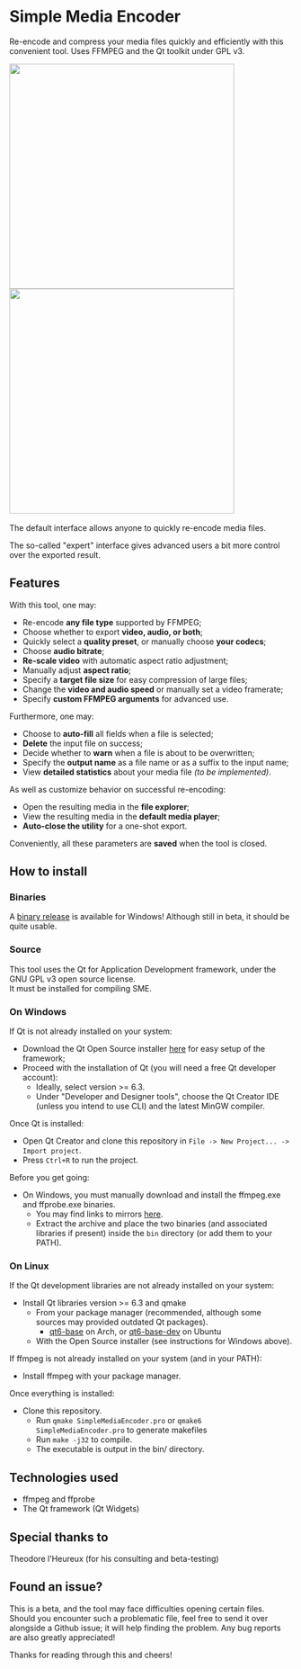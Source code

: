 # Simple Media Encoder

Re-encode and compress your media files quickly and efficiently with this convenient tool. Uses FFMPEG and the Qt toolkit under GPL v3.

<div>
  <img height=400 src=https://user-images.githubusercontent.com/43908636/214199765-8b79ab79-b069-48e8-b41d-de67893a2b1f.png />
  <img height=400 src=https://user-images.githubusercontent.com/43908636/214199849-85893425-2850-44c1-92f8-ff6c2edcb525.png />  
</div>  
<br/>
The default interface allows anyone to quickly re-encode media files.

The so-called "expert" interface gives advanced users a bit more control over the exported result.
  
## Features

With this tool, one may:

- Re-encode **any file type** supported by FFMPEG;
- Choose whether to export **video, audio, or both**;
- Quickly select a **quality preset**, or manually choose **your codecs**;
- Choose **audio bitrate**;
- **Re-scale video** with automatic aspect ratio adjustment;
- Manually adjust **aspect ratio**;
- Specify a **target file size** for easy compression of large files;
- Change the **video and audio speed** or manually set a video framerate;
- Specify **custom FFMPEG arguments** for advanced use.

Furthermore, one may:

- Choose to **auto-fill** all fields when a file is selected;
- **Delete** the input file on success;
- Decide whether to **warn** when a file is about to be overwritten;
- Specify the **output name** as a file name or as a suffix to the input name;
- View **detailed statistics** about your media file *(to be implemented)*.

As well as customize behavior on successful re-encoding:

- Open the resulting media in the **file explorer**;
- View the resulting media in the **default media player**;
- **Auto-close the utility** for a one-shot export.

Conveniently, all these parameters are **saved** when the tool is closed.

## How to install

### Binaries

A [binary release](https://github.com/Thurinum/simple-media-encoder/releases) is available for Windows! Although still in beta, it should be quite usable.

### Source

This tool uses the Qt for Application Development framework, under the GNU GPL v3 open source license.  
It must be installed for compiling SME.

### On Windows

If Qt is not already installed on your system:

- Download the Qt Open Source installer [here](https://www.qt.io/download-qt-installer) for easy setup of the framework;
- Proceed with the installation of Qt (you will need a free Qt developer account):
  - Ideally, select version >= 6.3.
  - Under "Developer and Designer tools", choose the Qt Creator IDE (unless you intend to use CLI) and the latest MinGW compiler.

Once Qt is installed:

- Open Qt Creator and clone this repository in `File -> New Project... -> Import project`.
- Press `Ctrl+R` to run the project.

Before you get going:

- On Windows, you must manually download and install the ffmpeg.exe and ffprobe.exe binaries.
  - You may find links to mirrors [here](https://ffmpeg.org/download.html#build-windows).
  - Extract the archive and place the two binaries (and associated libraries if present) inside the `bin` directory (or add them to your PATH).
  
### On Linux

If the Qt development libraries are not already installed on your system:

- Install Qt libraries version >= 6.3 and qmake
  - From your package manager (recommended, although some sources may provided outdated Qt packages).
    - [qt6-base](https://archlinux.org/packages/extra/x86_64/qt6-base/) on Arch, or [qt6-base-dev](https://packages.ubuntu.com/kinetic/arm64/libdevel/qt6-base-dev) on Ubuntu
  - With the Open Source installer (see instructions for Windows above).

If ffmpeg is not already installed on your system (and in your PATH):

- Install ffmpeg with your package manager.

Once everything is installed:

- Clone this repository.
  - Run `qmake SimpleMediaEncoder.pro` or `qmake6 SimpleMediaEncoder.pro` to generate makefiles
  - Run `make -j32` to compile.
  - The executable is output in the bin/ directory.
  
## Technologies used

- ffmpeg and ffprobe
- The Qt framework (Qt Widgets)

## Special thanks to

Theodore l'Heureux (for his consulting and beta-testing)

## Found an issue?

This is a beta, and the tool may face difficulties opening certain files.  
Should you encounter such a problematic file, feel free to send it over alongside a Github issue; it will help finding the problem.
Any bug reports are also greatly appreciated!

Thanks for reading through this and cheers!
